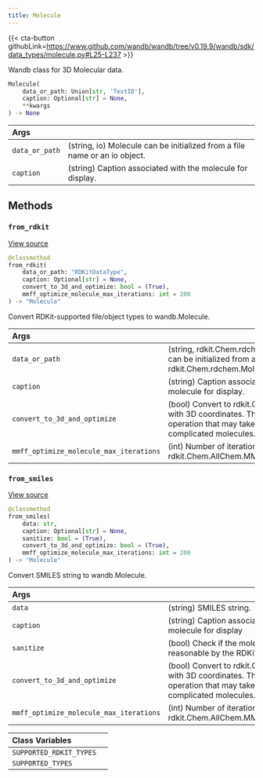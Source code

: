 ```yaml
---
title: Molecule
---
```


{{< cta-button githubLink=https://www.github.com/wandb/wandb/tree/v0.19.9/wandb/sdk/data_types/molecule.py#L25-L237 >}}

Wandb class for 3D Molecular data.

```python
Molecule(
    data_or_path: Union[str, 'TextIO'],
    caption: Optional[str] = None,
    **kwargs
) -> None
```

| Args |  |
| :--- | :--- |
|  `data_or_path` |  (string, io) Molecule can be initialized from a file name or an io object. |
|  `caption` |  (string) Caption associated with the molecule for display. |

## Methods

### `from_rdkit`

[View source](https://www.github.com/wandb/wandb/tree/v0.19.9/wandb/sdk/data_types/molecule.py#L97-L161)

```python
@classmethod
from_rdkit(
    data_or_path: "RDKitDataType",
    caption: Optional[str] = None,
    convert_to_3d_and_optimize: bool = (True),
    mmff_optimize_molecule_max_iterations: int = 200
) -> "Molecule"
```

Convert RDKit-supported file/object types to wandb.Molecule.

| Args |  |
| :--- | :--- |
|  `data_or_path` |  (string, rdkit.Chem.rdchem.Mol) Molecule can be initialized from a file name or an rdkit.Chem.rdchem.Mol object. |
|  `caption` |  (string) Caption associated with the molecule for display. |
|  `convert_to_3d_and_optimize` |  (bool) Convert to rdkit.Chem.rdchem.Mol with 3D coordinates. This is an expensive operation that may take a long time for complicated molecules. |
|  `mmff_optimize_molecule_max_iterations` |  (int) Number of iterations to use in rdkit.Chem.AllChem.MMFFOptimizeMolecule |

### `from_smiles`

[View source](https://www.github.com/wandb/wandb/tree/v0.19.9/wandb/sdk/data_types/molecule.py#L163-L200)

```python
@classmethod
from_smiles(
    data: str,
    caption: Optional[str] = None,
    sanitize: bool = (True),
    convert_to_3d_and_optimize: bool = (True),
    mmff_optimize_molecule_max_iterations: int = 200
) -> "Molecule"
```

Convert SMILES string to wandb.Molecule.

| Args |  |
| :--- | :--- |
|  `data` |  (string) SMILES string. |
|  `caption` |  (string) Caption associated with the molecule for display |
|  `sanitize` |  (bool) Check if the molecule is chemically reasonable by the RDKit's definition. |
|  `convert_to_3d_and_optimize` |  (bool) Convert to rdkit.Chem.rdchem.Mol with 3D coordinates. This is an expensive operation that may take a long time for complicated molecules. |
|  `mmff_optimize_molecule_max_iterations` |  (int) Number of iterations to use in rdkit.Chem.AllChem.MMFFOptimizeMolecule |

| Class Variables |  |
| :--- | :--- |
|  `SUPPORTED_RDKIT_TYPES`<a id="SUPPORTED_RDKIT_TYPES"></a> |   |
|  `SUPPORTED_TYPES`<a id="SUPPORTED_TYPES"></a> |   |
